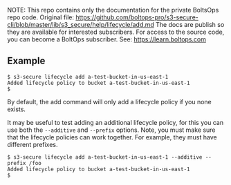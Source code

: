 <!-- note marker start -->
NOTE: This repo contains only the documentation for the private BoltsOps repo code.
Original file: https://github.com/boltops-pro/s3-secure-cli/blob/master/lib/s3_secure/help/lifecycle/add.md
The docs are publish so they are available for interested subscribers.
For access to the source code, you can become a BoltOps subscriber.
See: https://learn.boltops.com

<!-- note marker end -->

## Example

    $ s3-secure lifecycle add a-test-bucket-in-us-east-1
    Added lifecycle policy to bucket a-test-bucket-in-us-east-1
    $

By default, the add command will only add a lifecycle policy if you none exists.

It may be useful to test adding an additional lifecycle policy, for this you can use both the `--additive` and `--prefix` options. Note, you must make sure that the lifecycle policies can work together. For example, they must have different prefixes.

    $ s3-secure lifecycle add a-test-bucket-in-us-east-1 --additive --prefix /foo
    Added lifecycle policy to bucket a-test-bucket-in-us-east-1
    $